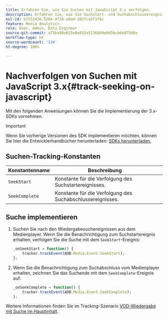 ```yaml
---
title: Erfahren Sie, wie Sie Suchen mit JavaScript 3.x verfolgen.
description: Erfahren Sie, wie Sie Suchstart- und Suchabschlussereignisse mithilfe des Media SDK in Browser-Apps (JS 3.x) verfolgen.
exl-id: b7152436-520e-4f38-a8ad-1027ca3f1f6c
feature: Media Analytics
role: User, Admin, Data Engineer
source-git-commit: a73ba98e025e0a915a5136bb9e0d5bcbde875b0a
workflow-type: ht
source-wordcount: '134'
ht-degree: 100%

---
```


# Nachverfolgen von Suchen mit JavaScript 3.x{#track-seeking-on-javascript}

Mit den folgenden Anweisungen können Sie die Implementierung der 3.x-SDKs vornehmen.

>[!IMPORTANT]
>
>Wenn Sie vorherige Versionen des SDK implementieren möchten, können Sie hier die Entwicklerhandbücher herunterladen: [SDKs herunterladen.](/help/getting-started/download-sdks.md)

## Suchen-Tracking-Konstanten

| Konstantenname | Beschreibung     |
|---|---|
| `SeekStart` | Konstante für die Verfolgung des Suchstartereignisses. |
| `SeekComplete` | Konstante für die Verfolgung des Suchabschlussereignisses. |

## Suche implementieren

1. Suchen Sie nach den Wiedergabesuchereignissen aus dem Medienplayer. Wenn Sie die Benachrichtigung zum Suchstartereignis erhalten, verfolgen Sie die Suche mit dem `SeekStart`-Ereignis:

   ```js
   _onSeekStart = function() {
       tracker.trackEvent(ADB.Media.Event.SeekStart);
   };
   ```

1. Wenn Sie die Benachrichtigung zum Suchabschluss vom Medienplayer erhalten, zeichnen Sie das Suchende mit dem `SeekComplete`-Ereignis auf:

   ```js
   _onSeekComplete = function() {
       tracker.trackEvent(ADB.Media.Event.SeekComplete);
   };
   ```

Weitere Informationen finden Sie im Tracking-Szenario [VOD-Wiedergabe mit Suche im Hauptinhalt](/help/use-cases/tracking-scenarios/vod-seeking.md).
